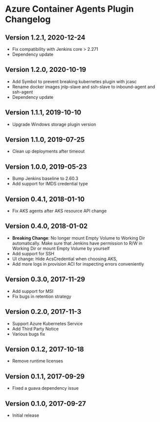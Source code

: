 # Azure Container Agents Plugin Changelog

## Version 1.2.1, 2020-12-24
* Fix compatibility with Jenkins core > 2.271
* Dependency update

## Version 1.2.0, 2020-10-19
* Add Symbol to prevent breaking kubernetes plugin with jcasc 
* Rename docker images jnlp-slave and ssh-slave to inbound-agent and ssh-agent
* Dependency update 

## Version 1.1.1, 2019-10-10
* Upgrade Windows storage plugin version

## Version 1.1.0, 2019-07-25
* Clean up deployments after timeout

## Version 1.0.0, 2019-05-23
* Bump Jenkins baseline to 2.60.3
* Add support for IMDS credential type

## Version 0.4.1, 2018-01-10
* Fix AKS agents after AKS resource API change 

## Version 0.4.0, 2018-01-02
* **Breaking Change**: No longer mount Empty Volume to Working Dir automatically. Make sure that Jenkins have permission
to R/W in Working Dir or mount Empty Volume by yourself   
* Add support for SSH 
* UI change: Hide AcsCredential when choosing AKS, 
* Add more logs in provision ACI for inspecting errors conveniently

## Version 0.3.0, 2017-11-29
* Add support for MSI
* Fix bugs in retention strategy

## Version 0.2.0, 2017-11-3
* Support Azure Kubernetes Service
* Add Third Party Notice
* Various bugs fix

## Version 0.1.2, 2017-10-18
* Remove runtime licenses

## Version 0.1.1, 2017-09-29
* Fixed a guava dependency issue

## Version 0.1.0, 2017-09-27
* Initial release
